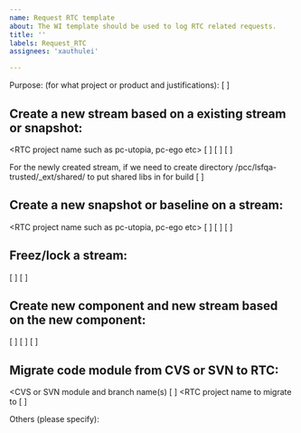 ```yaml
---
name: Request RTC template
about: The WI template should be used to log RTC related requests.
title: ''
labels: Request_RTC
assignees: 'xauthulei'

---
```


Purpose: (for what project or product and justifications): [  ]

Create a new stream based on a existing stream or snapshot:
--------------------------------------------------------------------------
   <RTC project name  such as pc-utopia, pc-ego etc>     [   ]
   <Based stream or snapshot name the new stream is cut from>     [  ]
   <New stream name>   [      ]

For the newly created stream, if we need to create directory /pcc/lsfqa-trusted/<component>_ext/shared/<stream> to put shared libs in for build
[                       ]


Create a new snapshot or baseline on a stream:
---------------------------------------------------------
   <RTC project name  such as pc-utopia, pc-ego etc>     [   ]
   <Stream name> [   ]
   <New snapshot or baseline name> [   ]


Freez/lock a stream:
------------------------
   <Stream name>  [   ]
   <Frozen period> [   ]


Create new component and new stream based on the new component:
--------------------------------------------------------------------------------------
   <RTC project name to add this new component> [     ]
   <New component name> [    ]
   <New stream name> [    ]


Migrate code module from CVS or SVN to RTC:
-------------------------------------------------------
   <CVS or SVN module and branch name(s) [     ]
   <RTC project name to migrate to  [    ]


Others (please specify):
